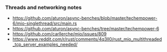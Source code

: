 ### Threads and networking notes

- https://github.com/aturon/async-benches/blob/master/techempower-6/mio-singlethread/src/main.rs
- https://github.com/aturon/async-benches/tree/master/techempower-6
- https://github.com/carllerche/mio/issues/809
- https://www.reddit.com/r/rust/comments/4q3ll0/rust_mio_multithreaded_tcp_server_examples_needed/
